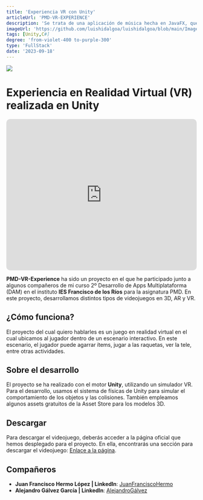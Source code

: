 ```yaml
---
title: 'Experiencia VR con Unity'
articleUrl: 'PMD-VR-EXPERIENCE'
description: 'Se trata de una aplicación de música hecha en JavaFX, que tiene varias funcionalidades interesantes y quha sido el resultado de un trabajo colaborativo.'
imageUrl: 'https://github.com/luishidalgoa/luishidalgoa/blob/main/Images/portfolio/PMD-VR-EXPERIENCE(1).png?raw=true'
tags: [Unity,C#]
degree: 'from-violet-400 to-purple-300'
type: 'FullStack'
date: '2023-09-18'
---
```

<img jpg src="https://media.licdn.com/dms/image/v2/D4D12AQGISiSXGRYyog/article-cover_image-shrink_720_1280/article-cover_image-shrink_720_1280/0/1697729739915?e=1735171200&v=beta&t=p3_2HP-LjKiKi1TnJxKACS_82g3Zs6w-yJ2BxJmb6M4">

# Experiencia en Realidad Virtual (VR) realizada en Unity

<iframe style="min-width: 100%;height: 400px;border-radius: 10px;" class="shadow-lg dark:shadow-gray-800" src="https://www.youtube.com/embed/fHc-hSsEKmo?si=EfrLml07jJQaOXnY" title="YouTube video player" frameborder="0" allow="accelerometer; autoplay; clipboard-write; encrypted-media; gyroscope; picture-in-picture; web-share" referrerpolicy="strict-origin-when-cross-origin" allowfullscreen></iframe>
<br>

**PMD-VR-Experience** ha sido un proyecto en el que he participado junto a algunos compañeros de mi curso 2º Desarrollo de Apps Multiplataforma (DAM) en el instituto **IES Francisco de los Ríos** para la asignatura PMD. En este proyecto, desarrollamos distintos tipos de videojuegos en 3D, AR y VR.

## ¿Cómo funciona?
El proyecto del cual quiero hablarles es un juego en realidad virtual en el cual ubicamos al jugador dentro de un escenario interactivo. En este escenario, el jugador puede agarrar ítems, jugar a las raquetas, ver la tele, entre otras actividades.

## Sobre el desarrollo
El proyecto se ha realizado con el motor **Unity**, utilizando un simulador VR. Para el desarrollo, usamos el sistema de físicas de Unity para simular el comportamiento de los objetos y las colisiones. También empleamos algunos assets gratuitos de la Asset Store para los modelos 3D.

## Descargar
Para descargar el videojuego, deberás acceder a la página oficial que hemos desplegado para el proyecto. En ella, encontrarás una sección para descargar el videojuego: [Enlace a la página](https://pmd-vr-experience-9a284.web.app/index.html).

## Compañeros
- **Juan Francisco Hermo López | Linkedln**: [JuanFranciscoHermo](https://www.linkedin.com/in/juan-francisco-hermo-l%C3%B3pez-a88320252/)
- **Alejandro Gálvez García | Linkedln**: [AlejandroGálvez](https://www.linkedin.com/in/alejandro-g%C3%A1lvez-garc%C3%ADa/)
